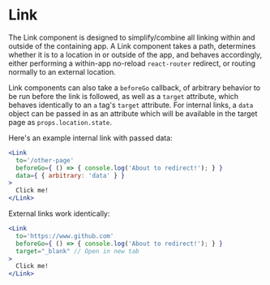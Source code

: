 # Link

The Link component is designed to simplify/combine all linking within and outside of the containing app. A Link component takes a path, determines whether it is to a location in or outside of the app, and behaves accordingly, either performing a within-app no-reload `react-router` redirect, or routing normally to an external location.

Link components can also take a `beforeGo` callback, of arbitrary behavior to be run before the link is followed, as well as a `target` attribute, which behaves identically to an `a` tag's `target` attribute. For internal links, a `data` object can be passed in as an attribute which will be available in the target page as `props.location.state`.

Here's an example internal link with passed data:

```jsx
<Link
  to='/other-page'
  beforeGo={ () => { console.log('About to redirect!'); } }
  data={ { arbitrary: 'data' } }
>
  Click me!
</Link>
```

External links work identically:

```jsx
<Link
  to='https://www.github.com'
  beforeGo={ () => { console.log('About to redirect!'); } }
  target="_blank" // Open in new tab
>
  Click me!
</Link>
```
